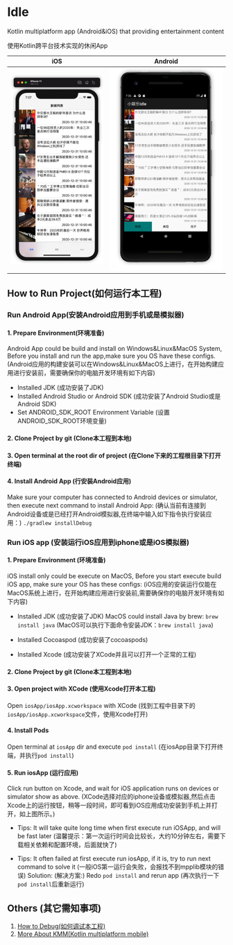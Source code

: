 # Idle
Kotlin multiplatform app (Android&amp;iOS) that providing entertainment content

使用Kotlin跨平台技术实现的休闲App

iOS|Android
-|-
![iOS Demo](art/iOS.png)|![Android Demo](art/Android.png)

## How to Run Project(如何运行本工程)
### Run Android App(安装Android应用到手机或是模拟器)
#### 1. Prepare Environment(环境准备)
Android App could be build and install on Windows&Linux&MacOS System, Before you install and run the app,make sure you OS have these configs. (Android应用的构建安装可以在Windows&Linux&MacOS上进行，在开始构建应用进行安装前，需要确保你的电脑开发环境有如下内容)
   * Installed JDK (成功安装了JDK)
   * Installed Android Studio or Android SDK (成功安装了Android Studio或是Android SDK)
   * Set ANDROID_SDK_ROOT Environment Variable (设置ANDROID_SDK_ROOT环境变量)
    
#### 2. Clone Project by git (Clone本工程到本地)
#### 3. Open terminal at the root dir of project (在Clone下来的工程根目录下打开终端)
#### 4. Install Android App (行安装Android应用)
Make sure your computer has connected to Android devices or simulator, then execute next command to install Android App: (确认当前有连接到Android设备或是已经打开Android模拟器,在终端中输入如下指令执行安装应用：)
    ```./gradlew installDebug```
   
### Run iOS app (安装运行iOS应用到iphone或是iOS模拟器)
#### 1. Prepare Environment (环境准备)
iOS install only could be execute on MacOS, Before you start execute build iOS app, make sure your OS has these configs: (iOS应用的安装运行仅能在MacOS系统上进行，在开始构建应用进行安装前,需要确保你的电脑开发环境有如下内容)
   * Installed JDK (成功安装了JDK)
     MacOS could install Java by brew: `brew install java` (MacOS可以执行下面命令安装JDK：`brew install java`)
     
   * Installed Cocoaspod (成功安装了cocoaspods)
   * Installed Xcode (成功安装了XCode并且可以打开一个正常的工程)
    
#### 2. Clone Project by git (Clone本工程到本地)
#### 3. Open project with XCode (使用Xcode打开本工程)
Open `iosApp/iosApp.xcworkspace` with XCode (找到工程中目录下的`iosApp/iosApp.xcworkspace`文件，使用Xcode打开)

#### 4. Install Pods
Open terminal at `iosApp` dir and execute `pod install` (在iosApp目录下打开终端，并执行`pod install`)

#### 5. Run iosApp (运行应用)
Click run button on Xcode, and wait for iOS application runs on devices or simulator show as above. (XCode选择对应的iphone设备或模拟器,然后点击Xcode上的运行按钮，稍等一段时间，即可看到iOS应用成功安装到手机上并打开，如上图所示。)


* Tips: It will take quite long time when first execute run iOSApp, and will be fast later (温馨提示：第一次运行时间会比较长，大约10分钟左右，需要下载相关依赖和配置环境，后面就快了)

* Tips: It often failed at first execute run iosApp, if it is, try to run next command to solve it (一般iOS第一运行会失败，会报找不到mpplib模块的错误)
Solution: (解决方案:)
Redo `pod install` and rerun app (再次执行一下`pod install`后重新运行)

## Others (其它需知事项)
1. [How to Debug(如何调试本工程)](./DEBUG.md)
2. [More About KMM(Kotlin multiplatform mobile)](https://kotlinlang.org/lp/mobile/)



